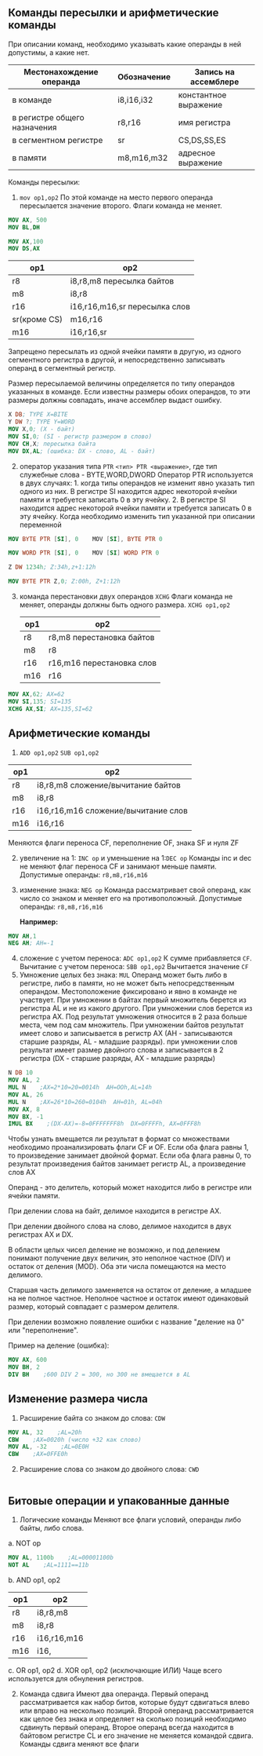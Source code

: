 ## Команды пересылки и арифметические команды

При описании команд, необходимо указывать какие операнды в ней допустимы, а какие нет.

| Местонахождение операнда      | Обозначение | Запись на ассемблере  |
| ---------------------------- | ----------- | --------------------- |
| в команде                    | i8,i16,i32  | константное выражение |
| в регистре общего назначения | r8,r16      | имя регистра          |
| в сегментном регистре        | sr          | CS,DS,SS,ES           |
| в памяти                     | m8,m16,m32  | адресное выражение    | 

Команды пересылки:
1. `mov op1,op2` 
   По этой команде на место первого операнда пересылается значение второго. Флаги команда не меняет.
   
```nasm
MOV AX, 500
MOV BL,DH
```

```nasm
MOV AX,100
MOV DS,AX
```

| op1          | op2                           |
| ------------ | ----------------------------- |
| r8           | i8,r8,m8 пересылка байтов     |
| m8           | i8,r8                         |
| r16          | i16,r16,m16,sr пересылка слов |
| sr(кроме CS) | m16,r16                       |
| m16          | i16,r16,sr                    | 

Запрещено пересылать из одной ячейки памяти в другую, из одного сегментного регистра в другой, и непосредственно записывать операнд в сегментный регистр.

Размер пересылаемой величины определяется по типу операндов указанных в команде. Если известны размеры обоих операндов, то эти размеры должны совпадать, иначе ассемблер выдаст ошибку.

```nasm
X DB; TYPE X=BITE
Y DW ?; TYPE Y=WORD
MOV X,0; (X - байт)
MOV SI,0; (SI - регистр размером в слово)
MOV CH,X; пересылка байта
MOV DX,AL; (ошибка: DX - слово, AL - байт)
```

2. оператор указания типа `PTR`
   `<тип> PTR <выражение>`, где тип служебные слова - BYTE,WORD,DWORD
   Оператор PTR используется в двух случаях:
	   1. когда типы операндов не изменит явно указать тип одного из них. В регистре SI находится адрес некоторой ячейки памяти и требуется записать 0 в эту ячейку.
	   2. В регистре SI находится адрес некоторой ячейки памяти и требуется записать 0 в эту ячейку. Когда необходимо изменить тип указанной при описании переменной


```nasm 
MOV BYTE PTR [SI], 0    MOV [SI], BYTE PTR 0

MOV WORD PTR [SI], 0    MOV [SI] WORD PTR 0
```

```nasm
Z DW 1234h; Z:34h,z+1:12h

MOV BYTE PTR Z,0; Z:00h, Z+1:12h
```

3. команда перестановки двух операндов `XCHG`
   Флаги команда не меняет, операнды должны быть одного размера.
   `XCHG op1,op2`
   
   | op1 | op2                       |
   | --- | ------------------------- |
   | r8  | r8,m8 перестановка байтов |
   | m8  | r8                        |
   | r16 | r16,m16 перестановка слов |
   | m16 | r16                       | 

```nasm
MOV AX,62; AX=62
MOV SI,135; SI=135
XCHG AX,SI; AX=135,SI=62
```

## Арифметические команды

1. `ADD op1,op2`
    `SUB op1,op2`

| op1 | op2                                 |
| --- | ----------------------------------- |
| r8  | i8,r8,m8 сложение/вычитание байтов  |
| m8  | i8,r8                               |
| r16 | i16,r16,m16 сложение/вычитание слов |
| m16 | i16,r16                             | 

Меняются флаги переноса CF, переполнение OF, знака SF и нуля ZF

2. увеличение на 1: `INC op` и уменьшение на 1:`DEC op`
   Команды inc и dec не меняют флаг переноса CF и занимают меньше памяти.
   Допустимые операнды: `r8,m8,r16,m16`
3. изменение знака: `NEG op`
   Команда рассматривает свой операнд, как число со знаком и меняет его на противоположный.
   Допустимые операнды: `r8,m8,r16,m16`
   
   **Например:**
   
```nasm
MOV AH,1
NEG AH; AH=-1
```

4. сложение с учетом переноса: `ADC op1,op2`
   К сумме прибавляется `CF`. 
   Вычитание с учетом переноса: `SBB op1,op2`
   Вычитается значение `CF`
5. Умножение целых без знака: `MUL`
   Операнд может быть либо в регистре, либо в памяти, но не может быть непосредственным операндом. Местоположение фиксировано и явно в команде не участвует. При умножении в байтах первый множитель берется из регистра AL и не из какого другого. При умножении слов берется из регистра AX. Под результат умножения относится в 2 раза больше места, чем под сам множитель. При умножении байтов результат имеет слово и записывается в регистр AX (AH - записываются старшие разряды, AL - младшие разряды). при умножении слов результат имеет размер двойного слова и записывается в 2 регистра (DX - старшие разряды, AX - младшие разряды)
   
```nasm
N DB 10
MOV AL, 2
MUL N    ;AX=2*10=20=0014h  AH=OOh,AL=14h
MOV AL, 26
MUL N    ;AX=26*10=260=0104h  AH=01h, AL=04h
MOV AX, 8
MOV BX, -1
IMUL BX    ;(DX-AX)=-8=0FFFFFFF8h  DX=0FFFFh, AX=0FFF8h
```

Чтобы узнать вмещается ли результат в формат со множествами необходимо проанализировать флаги CF и OF. Если оба флага равны 1, то произведение занимает двойной формат. Если оба флага равны 0, то результат произведения байтов занимает регистр AL, а произведение слов AX

Операнд - это делитель, который может находится либо в регистре или ячейки памяти. 

При делении слова на байт, делимое находится в регистре AX. 

При делении двойного слова на слово, делимое находится в двух регистрах AX и DX.

В области целых чисел деление не возможно, и под делением понимают получение двух величин, это неполное частное (DIV) и остаток от деления (MOD). Оба эти числа помещаются на место делимого. 

Старшая часть делимого заменяется на остаток от деление, а младшее на не полное частное. Неполное частное и остаток имеют одинаковый размер, который совпадает с размером делителя.

При делении возможно появление ошибки с название "деление на 0" или "переполнение".

Пример на деление (ошибка):

```nasm
MOV AX, 600
MOV BH, 2
DIV BH    ;600 DIV 2 = 300, но 300 не вмещается в AL
```

## Изменение размера числа 

1. Расширение байта со знаком до слова: `CDW`
   
```nasm
MOV AL, 32    ;AL=20h
CBW    ;AX=0020h (число +32 как слово)
MOV AL, -32    ;AL=0E0H
CBW    ;AX=0FFE0h
```

2. Расширение слова со знаком до двойного слова: `CWD`
   
```nasm

```

## Битовые операции и упакованные данные

1. Логические команды
   Меняют все флаги условий, операнды либо байты, либо слова.
   
a. NOT op
   
```nasm
MOV AL, 1100b    ;AL=00001100b
NOT AL    ;AL=1111==11b
```

b. AND op1, op2

| op1 | op2         |
| --- | ----------- |
| r8  | i8,r8,m8    |
| m8  | i8,r8       |
| r16 | i16,r16,m16 |
| m16 | i16,        | 

c. OR op1, op2
d. XOR op1, op2 (исключающие ИЛИ)
Чаще всего используется для обнуления регистров.

2. Команда сдвига
   Имеют два операнда. Первый операнд рассматривается как набор битов, которые будут сдвигаться влево или вправо на несколько позиций. Второй операнд рассматривается как целое без знака и определяет на сколько позиций необходимо сдвинуть первый операнд. Второе операнд всегда находится в байтовом регистре CL и его значение не меняется командой сдвига. Команды сдвига меняют все флаги 